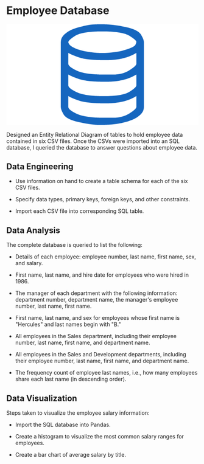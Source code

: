# Employee Database

![Alt text](images/sql.png?raw=true "Title")

Designed an Entity Relational Diagram of tables to hold employee data contained in six CSV files. Once the CSVs were imported into an SQL database, I queried the database to answer questions about employee data.


## Data Engineering

- Use information on hand to create a table schema for each of the six CSV files.

- Specify data types, primary keys, foreign keys, and other constraints.

- Import each CSV file into corresponding SQL table.


## Data Analysis

The complete database is queried to list the following:

- Details of each employee: employee number, last name, first name, sex, and salary.

- First name, last name, and hire date for employees who were hired in 1986.

- The manager of each department with the following information: department number, department name, the manager's employee number, last name, first name.

- First name, last name, and sex for employees whose first name is "Hercules" and last names begin with "B."

- All employees in the Sales department, including their employee number, last name, first name, and department name.

- All employees in the Sales and Development departments, including their employee number, last name, first name, and department name.

- The frequency count of employee last names, i.e., how many employees share each last name (in descending order).



## Data Visualization

Steps taken to visualize the employee salary information:

- Import the SQL database into Pandas.

- Create a histogram to visualize the most common salary ranges for employees.

- Create a bar chart of average salary by title.

